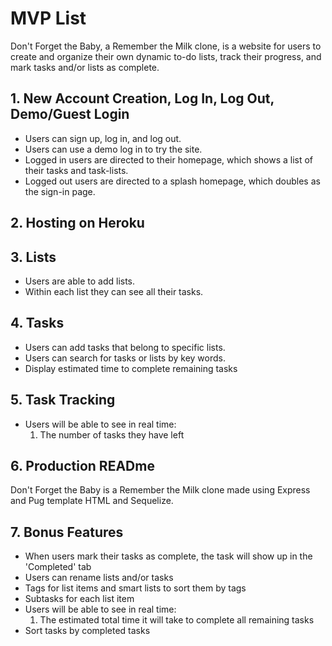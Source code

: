 # MVP List

Don't Forget the Baby, a Remember the Milk clone, is a website for users to create and organize their own dynamic to-do lists, track their progress, and mark tasks and/or lists as complete.

## 1. New Account Creation, Log In, Log Out, Demo/Guest Login

* Users can sign up, log in, and log out.
* Users can use a demo log in to try the site.
* Logged in users are directed to their homepage, which shows a list of their tasks and task-lists.
* Logged out users are directed to a splash homepage, which doubles as the sign-in page.

## 2. Hosting on Heroku

## 3. Lists 

* Users are able to add lists.
* Within each list they can see all their tasks.

## 4. Tasks 

* Users can add tasks that belong to specific lists.
* Users can search for tasks or lists by key words.
* Display estimated time to complete remaining tasks

## 5. Task Tracking

* Users will be able to see in real time:
    1. The number of tasks they have left

## 6. Production READme

Don't Forget the Baby is a Remember the Milk clone made using Express and Pug template HTML and Sequelize. 

## 7. Bonus Features

* When users mark their tasks as complete, the task will show up in the 'Completed' tab
* Users can rename lists and/or tasks
* Tags for list items and smart lists to sort them by tags
* Subtasks for each list item
* Users will be able to see in real time:
    1. The estimated total time it will take to complete all remaining tasks
* Sort tasks by completed tasks
